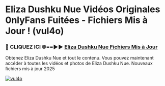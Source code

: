 # Eliza Dushku Nue Vidéos Originales 0nlyFans Fuitées - Fichiers Mis à Jour ! (vul4o)

<h3>🔴 CLIQUEZ ICI 🌐==►► <a href="https://tinyurl.com/2pmr4ezf" rel="nofollow">Eliza Dushku Nue Fichiers Mis à Jour</a></h3>

Obtenez Eliza Dushku Nue et tout le contenu. Vous pouvez maintenant accéder à toutes les vidéos et photos de Eliza Dushku Nue. Nouveaux fichiers mis à jour 2025

[![vul4o](https://i.imgur.com/6SNvagu.gif)](https://tinyurl.com/2pmr4ezf)

